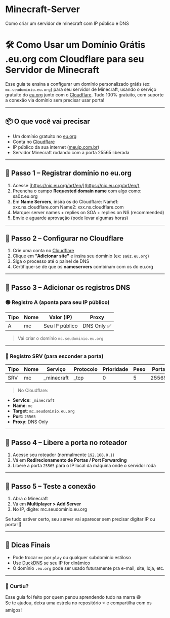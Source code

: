 # Minecraft-Server
Como criar um servidor de minecraft com IP público e DNS

# 🛠️ Como Usar um Domínio Grátis .eu.org com Cloudflare para seu Servidor de Minecraft

Esse guia te ensina a configurar um domínio personalizado grátis (ex: `mc.seudominio.eu.org`) para seu servidor de Minecraft, usando o serviço gratuito do [eu.org](https://nic.eu.org) junto com o [Cloudflare](https://cloudflare.com). Tudo 100% gratuito, com suporte a conexão via domínio sem precisar usar porta!

---

## 📦 O que você vai precisar

- Um domínio gratuito no [eu.org](https://nic.eu.org)
- Conta no [Cloudflare](https://cloudflare.com)
- IP público da sua internet ([meuip.com.br](https://meuip.com.br))
- Servidor Minecraft rodando com a porta 25565 liberada

---

## 🔹 Passo 1 – Registrar domínio no eu.org

1. Acesse [https://nic.eu.org/arf/en/](https://nic.eu.org/arf/en/)
2. Preencha o campo **Requested domain name** com algo como:
sa0z.eu.org
3. Em **Name Servers**, insira os do Cloudflare:
Name1: xxx.ns.cloudflare.com Name2: xxx.ns.cloudflare.com
4. Marque:
server names + replies on SOA + replies on NS (recommended)
5. Envie e aguarde aprovação (pode levar algumas horas)

---

## 🔹 Passo 2 – Configurar no Cloudflare

1. Crie uma conta no [Cloudflare](https://dash.cloudflare.com/)
2. Clique em **"Adicionar site"** e insira seu domínio (ex: `sa0z.eu.org`)
3. Siga o processo até o painel de DNS
4. Certifique-se de que os **nameservers** combinam com os do eu.org

---

## 🔹 Passo 3 – Adicionar os registros DNS

### 🟢 Registro A (aponta para seu IP público)
| Tipo | Nome | Valor (IP)       | Proxy     |
|------|------|------------------|-----------|
| A    | mc   | Seu IP público   | DNS Only ✅ |

> Vai criar o domínio `mc.seudominio.eu.org`

---

### 🎯 Registro SRV (para esconder a porta)

| Tipo | Nome | Serviço     | Protocolo | Prioridade | Peso | Porta  | Destino              |
|------|------|-------------|-----------|------------|------|--------|-----------------------|
| SRV  | mc   | _minecraft  | _tcp      | 0          | 5    | 25565  | mc.seudominio.eu.org |

> No Cloudflare:
- **Service**: `_minecraft`
- **Name**: `mc`
- **Target**: `mc.seudominio.eu.org`
- **Port**: `25565`
- **Proxy**: DNS Only

---

## 🔹 Passo 4 – Libere a porta no roteador

1. Acesse seu roteador (normalmente `192.168.0.1`)
2. Vá em **Redirecionamento de Portas / Port Forwarding**
3. Libere a porta `25565` para o IP local da máquina onde o servidor roda

---

## 🔹 Passo 5 – Teste a conexão

1. Abra o Minecraft
2. Vá em **Multiplayer > Add Server**
3. No IP, digite:
mc.seudominio.eu.org

Se tudo estiver certo, seu server vai aparecer sem precisar digitar IP ou porta! 🥳

---

## 🧠 Dicas Finais

- Pode trocar `mc` por `play` ou qualquer subdomínio estiloso
- Use [DuckDNS](https://www.duckdns.org/) se seu IP for dinâmico
- O domínio `.eu.org` pode ser usado futuramente pra e-mail, site, loja, etc.

---

### 👋 Curtiu?

Esse guia foi feito por quem penou aprendendo tudo na marra 😅  
Se te ajudou, deixa uma estrela no repositório ⭐ e compartilha com os amigos!
